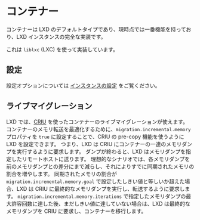 # コンテナー
コンテナーは LXD のデフォルトタイプであり、現時点では一番機能を持っており、LXD インスタンスの完全な実装です。

これは `liblxc` (LXC) を使って実装しています。

## 設定
設定オプションについては [インスタンスの設定](instances.md) をご覧ください。

## ライブマイグレーション
LXD では、[CRIU](http://criu.org) を使ったコンテナーのライブマイグレーションが使えます。
コンテナーのメモリ転送を最適化するために、`migration.incremental.memory` プロパティを `true` に設定することで、CRIU の pre-copy 機能を使うように LXD を設定できます。
つまり、LXD は CRIU にコンテナーの一連のメモリダンプを実行するように要求します。
ダンプが終わると、LXD はメモリダンプを指定したリモートホストに送ります。
理想的なシナリオでは、各メモリダンプを前のメモリダンプとの差分にまで減らし、それによりすでに同期されたメモリの割合を増やします。
同期されたメモリの割合が `migration.incremental.memory.goal` で設定したしきい値と等しいか超えた場合、LXD は CRIU に最終的なメモリダンプを実行し、転送するように要求します。
`migration.incremental.memory.iterations` で指定したメモリダンプの最大許容回数に達した後、まだしきい値に達していない場合は、LXD は最終的なメモリダンプを CRIU に要求し、コンテナーを移行します。
